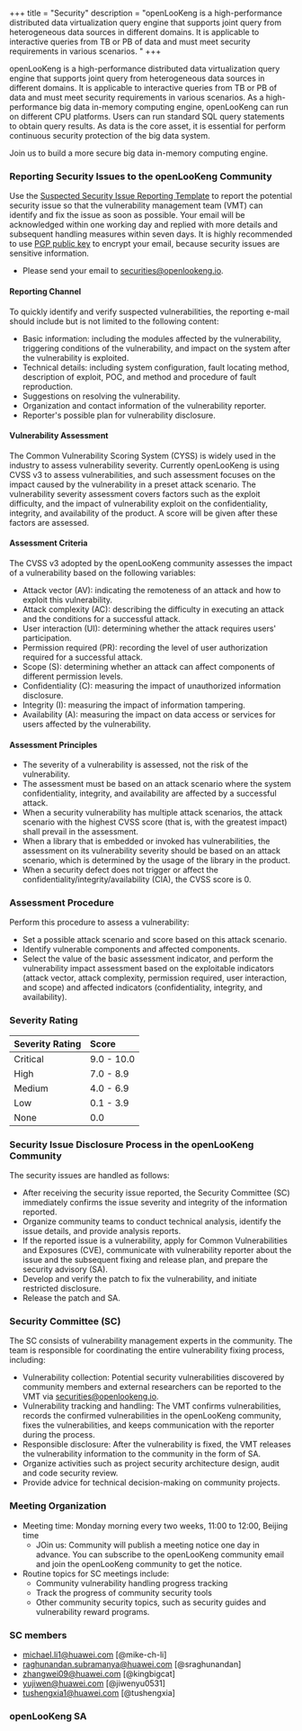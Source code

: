 +++
title = "Security"
description = "openLooKeng is a high-performance distributed data virtualization query engine that supports joint query from heterogeneous data sources in different domains. It is applicable to interactive queries from TB or PB of data and must meet security requirements in various scenarios. "
+++

openLooKeng is a high-performance distributed data virtualization query engine that supports joint query from heterogeneous data sources in different domains. It is applicable to interactive queries from TB or PB of data and must meet security requirements in various scenarios. As a high-performance big data in-memory computing engine, openLooKeng can run on different CPU platforms. Users can run standard SQL query statements to obtain query results. As data is the core asset, it is essential for perform continuous security protection of the big data system.

Join us to build a more secure big data in-memory computing engine.

### Reporting Security Issues to the openLooKeng Community

Use the [Suspected Security Issue Reporting Template](https://gitee.com/openlookeng/community/blob/master/security/report-template_en.md) to report the potential security issue so that the vulnerability management team (VMT) can identify and fix the issue as soon as possible. Your email will be acknowledged within one working day and replied with more details and subsequent handling measures within seven days. It is highly recommended to use [PGP public key](https://download.openlookeng.io/security/openlookeng_security_pub.asc) to encrypt your email, because security issues are sensitive information.

- Please send your email to securities@openlookeng.io.  

#### Reporting Channel
To quickly identify and verify suspected vulnerabilities, the reporting e-mail should include but is not limited to the following content:
- Basic information: including the modules affected by the vulnerability, triggering conditions of the vulnerability, and impact on the system after the vulnerability is exploited.
- Technical details: including system configuration, fault locating method, description of exploit, POC, and method and procedure of fault reproduction.
- Suggestions on resolving the vulnerability.
- Organization and contact information of the vulnerability reporter.
- Reporter's possible plan for vulnerability disclosure.


#### Vulnerability Assessment
The Common Vulnerability Scoring System (CYSS) is widely used in the industry to assess vulnerability severity. Currently openLooKeng is using CVSS v3 to assess vulnerabilities, and such assessment focuses on the impact caused by the vulnerability in a preset attack scenario. The vulnerability severity assessment covers factors such as the exploit difficulty, and the impact of vulnerability exploit on the confidentiality, integrity, and availability of the product. A score will be given after these factors are assessed.

#### Assessment Criteria
The CVSS v3 adopted by the openLooKeng community assesses the impact of a vulnerability based on the following variables:
- Attack vector (AV): indicating the remoteness of an attack and how to exploit this vulnerability.
- Attack complexity (AC): describing the difficulty in executing an attack and the conditions for a successful attack.
- User interaction (UI): determining whether the attack requires users' participation.
- Permission required (PR): recording the level of user authorization required for a successful attack.
- Scope (S): determining whether an attack can affect components of different permission levels.
- Confidentiality (C): measuring the impact of unauthorized information disclosure.
- Integrity (I): measuring the impact of information tampering.
- Availability (A): measuring the impact on data access or services for users affected by the vulnerability.

#### Assessment Principles
- The severity of a vulnerability is assessed, not the risk of the vulnerability.
- The assessment must be based on an attack scenario where the system confidentiality, integrity, and availability are affected by a successful attack.
- When a security vulnerability has multiple attack scenarios, the attack scenario with the highest CVSS score (that is, with the greatest impact) shall prevail in the assessment.
- When a library that is embedded or invoked has vulnerabilities, the assessment on its vulnerability severity should be based on an attack scenario, which is determined by the usage of the library in the product.
- When a security defect does not trigger or affect the confidentiality/integrity/availability (CIA), the CVSS score is 0.

### Assessment Procedure
Perform this procedure to assess a vulnerability:
- Set a possible attack scenario and score based on this attack scenario.
- Identify vulnerable components and affected components.
- Select the value of the basic assessment indicator, and perform the vulnerability impact assessment based on the exploitable indicators (attack vector, attack complexity, permission required, user interaction, and scope) and affected indicators (confidentiality, integrity, and availability).

### Severity Rating
| Severity Rating | Score |
| :-------------------------- | :---------------- |
| Critical            | 9.0 - 10.0        |
| High                 | 7.0 - 8.9         |
| Medium                | 4.0 - 6.9         |
| Low                   | 0.1 - 3.9         |
| None                  | 0.0               |

### Security Issue Disclosure Process in the openLooKeng Community

The security issues are handled as follows:

- After receiving the security issue reported, the Security Committee (SC) immediately confirms the issue severity and integrity of the information reported.
- Organize community teams to conduct technical analysis, identify the issue details, and provide analysis reports.
- If the reported issue is a vulnerability, apply for Common Vulnerabilities and Exposures (CVE), communicate with vulnerability reporter about the issue and the subsequent fixing and release plan, and prepare the security advisory (SA).
- Develop and verify the patch to fix the vulnerability, and initiate restricted disclosure.
- Release the patch and SA.

### Security Committee (SC)

The SC consists of vulnerability management experts in the community. The team is responsible for coordinating the entire vulnerability fixing process, including:

- Vulnerability collection: Potential security vulnerabilities discovered by community members and external researchers can be reported to the VMT via securities@openlookeng.io.
- Vulnerability tracking and handling: The VMT confirms vulnerabilities, records the confirmed vulnerabilities in the openLooKeng community, fixes the vulnerabilities, and keeps communication with the reporter during the process.
- Responsible disclosure: After the vulnerability is fixed, the VMT releases the vulnerability information to the community in the form of SA.
- Organize activities such as project security architecture design, audit and code security review.
- Provide advice for technical decision-making on community projects.

### Meeting Organization
- Meeting time: Monday morning every two weeks, 11:00 to 12:00, Beijing time 
  - JOin us: Community will publish a meeting notice one day in advance. You can subscribe to the openLooKeng community email and join the openLooKeng community to get the notice.
- Routine topics for SC meetings include:
  - Community vulnerability handling progress tracking
  - Track the progress of community security tools
  - Other community security topics, such as security guides and vulnerability reward programs. 
    
### SC members
- michael.li1@huawei.com [@mike-ch-li]
- raghunandan.subramanya@huawei.com [@sraghunandan]
- zhangwei09@huawei.com [@kingbigcat]
- yujiwen@huawei.com [@jiwenyu0531]
- tushengxia1@huawei.com [@tushengxia]

### openLooKeng SA




